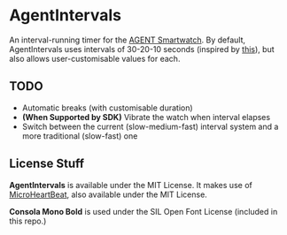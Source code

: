 AgentIntervals
==============

An interval-running timer for the [AGENT Smartwatch](http://www.agentwatches.com). By default, AgentIntervals uses intervals of 30-20-10 seconds (inspired by [this](http://lifehacker.com/5915428/the-10+20+30-running-concept-can-increase-performance-in-less-time)), but also allows user-customisable values for each.

## TODO
* Automatic breaks (with customisable duration)
* **(When Supported by SDK)** Vibrate the watch when interval elapses
* Switch between the current (slow-medium-fast) interval system and a more traditional (slow-fast) one

## License Stuff
**AgentIntervals** is available under the MIT License. It makes use of [MicroHeartBeat](https://github.com/jcheng31/MicroHeartBeat), also available under the MIT License.

**Consola Mono Bold** is used under the SIL Open Font License (included in this repo.)
